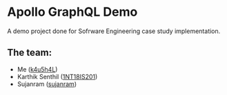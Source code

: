 # Apollo GraphQL Demo

A demo project done for Sofrware Engineering case study implementation.

## The team:

-   Me ([k4u5h4L](https://github.com/k4u5h4L/))
-   Karthik Senthil ([1NT18IS201](https://github.com/1NT18IS201/))
-   Sujanram ([sujanram](https://github.com/sujanram/))
